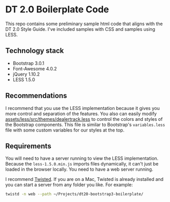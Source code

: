 # DT 2.0 Boilerplate Code
This repo contains some preliminary sample html code that aligns with the DT 2.0
Style Guide. I've included samples with CSS and samples using LESS.

## Technology stack
* Bootstrap 3.0.1
* Font-Awesome 4.0.2
* jQuery 1.10.2
* LESS 1.5.0

## Recommendations
I recommend that you use the LESS implementation because it gives you more
control and separation of the features. You also can easily modify 
[assets/less/src/themes/dealertrack.less](assets/less/src/themes/dealertrack.less)
to control the colors and styles of the Bootstrap components. This file is
similar to Bootstrap's `variables.less` file with some custom variables for
our styles at the top.


## Requirements
You will need to have a server running to view the LESS implementation.
Because the `less-1.5.0.min.js` imports files dynamically, it can't just be
loaded in the browser locally.  You need to have a web server running.

I recommend [Twisted](http://twistedmatrix.com/ "Twisted"). If you are on a Mac, 
Twisted is already installed and you can start a server from any folder you like. 
For example:
```bash
twistd -n web --path ~/Projects/dt20-bootstrap3-boilerplate/
```


